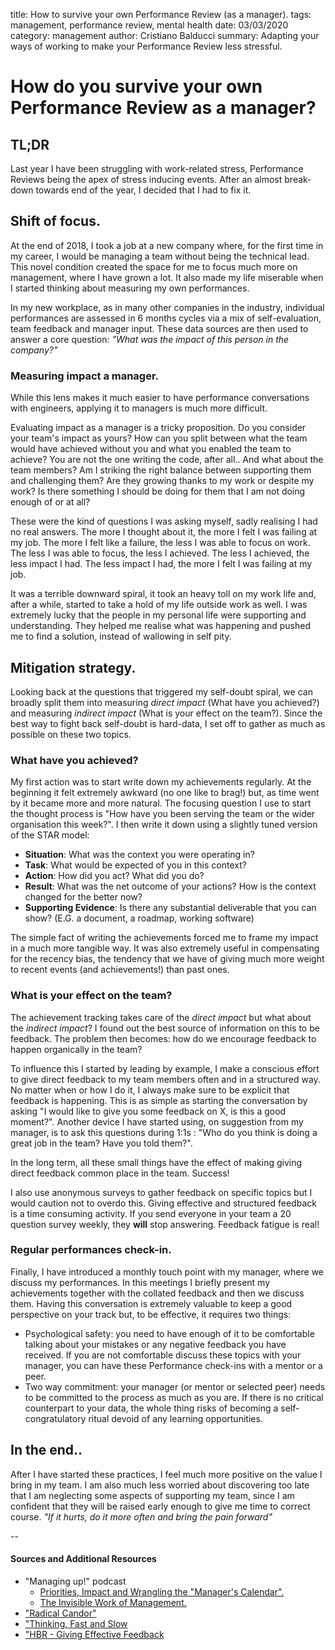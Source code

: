 title: How to survive your own Performance Review (as a manager).
tags: management, performance review, mental health
date: 03/03/2020
category: management
author: Cristiano Balducci
summary: Adapting your ways of working to make your Performance Review less stressful.
# How do you survive your own Performance Review as a manager?

## TL;DR
Last year I have been struggling with work-related stress, Performance Reviews being the apex of stress inducing events. After an almost break-down towards end of the year, I decided that I had to fix it.

## Shift of focus.
At the end of 2018, I took a job at a new company where, for the first time in my career, I would be managing a team without being the technical lead. This novel condition created the space for me to focus much more on management, where I have grown a lot. It also made my life miserable when I started thinking about measuring my own performances.

In my new workplace, as in many other companies in the industry, individual performances are assessed in 6 months cycles via a mix of self-evaluation, team feedback and manager input.
These data sources are then used to answer a core question: *"What was the impact of this person in the company?"*

### Measuring impact a manager.
While this lens makes it much easier to have performance conversations with engineers, applying it to managers is much more difficult.

Evaluating impact as a manager is a tricky proposition. Do you consider your team's impact as yours? How can you split between what the team would have achieved without you and what you enabled the team to achieve? You are not the one writing the code, after all..
And what about the team members? Am I striking the right balance between supporting them and challenging them? Are they growing thanks to my work or despite my work? Is there something I should be doing for them that I am not doing enough of or at all?

These were the kind of questions I was asking myself, sadly realising I had no real answers. The more I thought about it, the more I felt I was failing at my job. The more I felt like a failure, the less I was able to focus on work. The less I was able to focus, the less I achieved. The less I achieved, the less impact I had. The less impact I had, the more I felt I was failing at my job.

It was a terrible downward spiral, it took an heavy toll on my work life and, after a while, started to take a hold of my life outside work as well.
I was extremely lucky that the people in my personal life were supporting and understanding. They helped me realise what was happening and pushed me to find a solution, instead of wallowing in self pity.

## Mitigation strategy.
Looking back at the questions that triggered my self-doubt spiral, we can broadly split them into measuring *direct impact* (What have you achieved?) and measuring *indirect impact* (What is your effect on the team?). Since the best way to fight back self-doubt is hard-data, I set off to gather as much as possible on these two topics.


### What have you achieved?
My first action was to start write down my achievements regularly. At the beginning it felt extremely awkward (no one like to brag!) but, as time went by it became more and more natural. The focusing question I use to start the thought process is "How have you been serving the team or the wider organisation this week?". I then write it down using a slightly tuned version of the STAR model:

* **Situation**: What was the context you were operating in?
* **Task**: What would be expected of you in this context?
* **Action**: How did you act? What did you do?
* **Result**: What was the net outcome of your actions? How is the context changed for the better now?
* **Supporting Evidence**: Is there any substantial deliverable that you can show? (E.G. a document, a roadmap, working software)

The simple fact of writing the achievements forced me to frame my impact in a much more tangible way. It was also extremely useful in compensating for the recency bias, the tendency that we have of giving much more weight to recent events (and achievements!) than past ones.

### What is your effect on the team?
The achievement tracking takes care of the _direct impact_ but what about the _indirect impact_? I found out the best source of information on this to be feedback. The problem then becomes: how do we encourage feedback to happen organically in the team?

To influence this I started by leading by example, I make a conscious effort to give direct feedback to my team members often and in a structured way. No matter when or how I do it, I always make sure to be explicit that feedback is happening. This is as simple as starting the conversation by asking "I would like to give you some feedback on X, is this a good moment?". Another device I have started using, on suggestion from my manager, is to ask this questions during 1:1s : "Who do you think is doing a great job in the team? Have you told them?".

In the long term, all these small things have the effect of making giving direct feedback common place in the team. Success!

I also use anonymous surveys to gather feedback on specific topics but I would caution not to overdo this. Giving effective and structured feedback is a time consuming activity. If you send everyone in your team a 20 question survey weekly, they **will** stop answering. Feedback fatigue is real!

### Regular performances check-in.
Finally, I have introduced a monthly touch point with my manager, where we discuss my performances. In this meetings I briefly present my achievements together with the collated feedback and then we discuss them. Having this conversation is extremely valuable to keep a good perspective on your track but, to be effective, it requires two things:

* Psychological safety: you need to have enough of it to be comfortable talking about your mistakes or any negative feedback you have received. If you are not comfortable discuss these topics with your manager, you can have these Performance check-ins with a mentor or a peer.
* Two way commitment: your manager (or mentor or selected peer) needs to be committed to the process as much as you are. If there is no critical counterpart to your data, the whole thing risks of becoming a self-congratulatory ritual devoid of any learning opportunities.

## In the end..
After I have started these practices, I feel much more positive on the value I bring in my team. I am also much less worried about discovering too late that I am neglecting some aspects of supporting my team, since I am confident that they will be raised early enough to give me time to correct course.
*"If it hurts, do it more often and bring the pain forward"*

--
#### Sources and Additional Resources

* "Managing up!" podcast
	- [Priorities, Impact and Wrangling the "Manager's Calendar".](https://managingup.simplecast.com/episodes/050e2cca)
	- [The Invisible Work of Management.](https://managingup.simplecast.com/episodes/the-invisible-work-of-management)
* ["Radical Candor"](https://www.goodreads.com/book/show/39313439-radical-candor)
* ["Thinking, Fast and Slow](https://www.goodreads.com/book/show/14062004-thinking-fast-and-slow)
* ["HBR - Giving Effective Feedback](https://www.goodreads.com/book/show/21413978-giving-effective-feedback)
